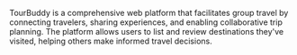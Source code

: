 TourBuddy is a comprehensive web platform that facilitates group travel by connecting travelers, sharing experiences, and enabling collaborative trip planning. The platform allows users to list and review destinations they've visited, helping others make informed travel decisions.
